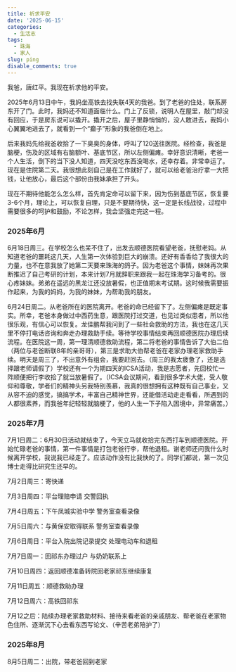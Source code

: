 ```yaml
---
title: 祈求平安
date: '2025-06-15'
categories:
  - 生活志
tags:
  - 珠海
  - 家人
slug: ping
disable_comments: true
---
```


我爸，唐红平。我现在祈求他的平安。

2025年6月13日中午，我妈坐高铁去找失联4天的我爸。到了老爸的住处，联系房东开了门。此时，我妈还不知道面临什么。门上了反锁，说明人在屋里，敲门却没有回应，于是房东说可以撬开。撬开之后，屋子里静悄悄的，没人敢进去，我妈小心翼翼地进去了，就看到一个“癫子”形象的我爸倒在地上。

后来我妈先给我爸收拾了一下臭臭的身体，呼叫了120送往医院。经检查，我爸是脑梗，伤及的区域有右脑额叶、基底节区，所以左侧偏瘫。幸好意识清晰，老爸一个人生活，倒下的当下没人知道，四天没吃东西没喝水，还幸存着。非常幸运了。现在是住院第二天。我很想此刻自己是在工作就好了，就可以给老爸治疗拿一大把钱，让他放心，最后这个部份由我妹承担了开头。

现在不期待他能怎么怎么样，首先肯定命可以留下来，因为伤到基底节区，恢复要3-6个月，理论上，可以恢复自理，只是不要期待快，这一定是长线战役，过程中需要很多的呵护和鼓励，不论怎样，我会坚强走完这一程。

### 2025年6月

6月18日周三。在学校怎么也呆不住了，出发去顺德医院看望老爸，抚慰老妈。从知道老爸的噩耗这几天，人生第一次体验到巨大的崩溃。还好有香香给了我很大的力量，也不在意我放了她第二天要来珠海的鸽子。因为老爸这个事情，妹妹再次果断推迟了自己考研的计划，本来计划7月就辞职来跟我一起在珠海学习备考的。很心疼妹妹。弟弟在遥远的黑龙江还没放暑假，也正值期末考试期。这时候我需要振作起来，为我的妈妈，为我的妹妹，为帮助我的朋友。

6月24日周二。从老爸所在的医院离开。老爸的命已经留下了。左侧偏瘫是既定事实。所幸，老爸本身做过中西药生意，跟医院打过交道，也见过类似患者，所以他很乐观，有信心可以恢复。龙佳鹏帮我问到了一些社会救助的方法，我也在这几天里不停打电话咨询和奔走办理救助手续。等待学校事情结束再回顺德医院办理后续流程。在医院这一周，第一理清顺德救助流程，第二将老爸的事情告诉了大伯二伯（两位与老爸断联8年的亲哥哥），第三是求助大伯帮老爸在老家办理老家救助手续。明天是周三了，不出意外有组会，我要赶回去。（周三的我太疲惫了，还是选择跟老师请假了）学校还有一个为期四天的ICSA活动，我是志愿者，先回校忙一阵顺便把行李收拾了就当放暑假了。（ICSA会议期间，看到很多学术大佬，受人敬仰和尊敬，学者们的精神头另我特别羡慕，我真的很想拥有这种既有自己事业，又从容不迫的感觉，搞搞学术，丰富自己精神世界，还能借活动走走看看，所遇到的人都很素养，而我爸年纪轻轻就脑梗了，他的人生一下子陷入困境中，异常痛苦。）

### 2025年7月

7月1日周二：6月30日活动就结束了，今天立马就收拾完东西打车到顺德医院。开始忙碌老爸的事情，第一件事情是打包老爸行李，帮他退租。谢老师还问我什么时候离开学校，我说我已经走了。应该动作没有比我快的了。同学们都说，第一次见博士走得比研究生还早的。

7月2日周三：寄快递

7月3日周四：平台理赔申请 交警回执 

7月4日周五：下午凤城实验中学 警务室查看录像

7月5日周六：与黄保安取得联系 警务室查看录像

7月6日周日：平台入院出院记录提交 处理电动车和退租

7月7日周一：回祁东办理过户 与奶奶联系上

7月10日周四：返回顺德准备转院回老家祁东继续康复

7月11日周五：顺德救助办理

7月12日周六：高铁回祁东

7月12之后：陆续办理老家救助材料、接待来看老爸的亲戚朋友、帮老爸在老家物色住所、逐渐沉下心去看东西写论文、（辛苦老弟陪护了）

### 2025年8月

8月5日周二：出院，带老爸回到老家

